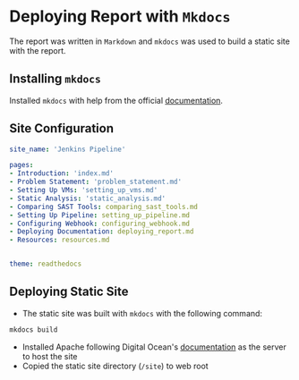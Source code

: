 # Deploying Report with `Mkdocs`

The report was written in `Markdown` and `mkdocs` was used to build a static site with the report.

## Installing `mkdocs`

Installed `mkdocs` with help from the official [documentation](https://www.mkdocs.org/#installation).

## Site Configuration

```yaml
site_name: 'Jenkins Pipeline'

pages:
- Introduction: 'index.md'
- Problem Statement: 'problem_statement.md'
- Setting Up VMs: 'setting_up_vms.md'
- Static Analysis: 'static_analysis.md'
- Comparing SAST Tools: comparing_sast_tools.md
- Setting Up Pipeline: setting_up_pipeline.md
- Configuring Webhook: configuring_webhook.md
- Deploying Documentation: deploying_report.md
- Resources: resources.md


theme: readthedocs
```

## Deploying Static Site

* The static site was built with `mkdocs` with the following command:

```bash
mkdocs build
```

* Installed Apache following Digital Ocean's [documentation](https://www.digitalocean.com/community/tutorials/how-to-install-the-apache-web-server-on-ubuntu-18-04-quickstart#step-1-%E2%80%94-installing-apache) as the server to host the site
* Copied the static site directory (`/site`) to web root

